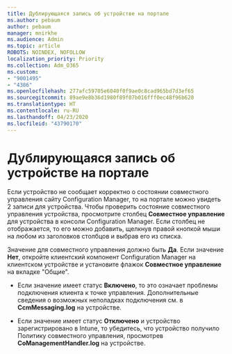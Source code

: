 ```yaml
---
title: Дублирующаяся запись об устройстве на портале
ms.author: pebaum
author: pebaum
manager: mnirkhe
ms.audience: Admin
ms.topic: article
ROBOTS: NOINDEX, NOFOLLOW
localization_priority: Priority
ms.collection: Adm_O365
ms.custom:
- "9001495"
- "4386"
ms.openlocfilehash: 277afc59705e6040f0f9ae0c8cad965bd7d3ef65
ms.sourcegitcommit: 89ae9e8b36d1980f89f07b016fff0ec48f96b620
ms.translationtype: HT
ms.contentlocale: ru-RU
ms.lasthandoff: 04/23/2020
ms.locfileid: "43790170"
---
```

# <a name="duplicate-device-record-in-the-portal"></a>Дублирующаяся запись об устройстве на портале

Если устройство не сообщает корректно о состоянии совместного управления сайту Configuration Manager, то на портале можно увидеть 2 записи для устройства. Чтобы проверить состояние совместного управления устройства, просмотрите столбец **Совместное управление** для устройства в консоли Configuration Manager. Если столбец не отображается, то его можно добавить, щелкнув правой кнопкой мыши на любом из заголовков столбцов и выбрав его из списка.

Значение для совместного управления должно быть **Да**. Если значение **Нет**, откройте клиентский компонент Configuration Manager на клиентском устройстве и установите флажок **Совместное управление** на вкладке "Общие".

- Если значение имеет статус **Включено**, то это означает проблемы подключения клиента к точке управления. Дополнительные сведения о возможных неполадках подключения см. в **CcmMessaging.log** на устройстве.

- Если значение имеет статус **Отключено** и устройство зарегистрировано в Intune, то убедитесь, что устройство получило Политику совместного управления, просмотрев **CoManagementHandler.log** на устройстве.
